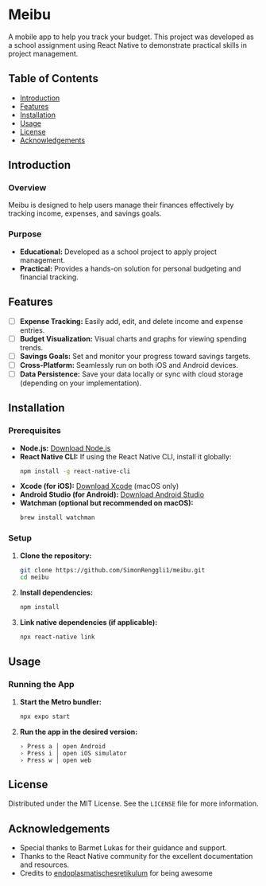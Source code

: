 # Meibu

A mobile app to help you track your budget. This project was developed as a school assignment using React Native to demonstrate practical skills in project management.

## Table of Contents

- [Introduction](#introduction)
- [Features](#features)
- [Installation](#installation)
- [Usage](#usage)
- [License](#license)
- [Acknowledgements](#acknowledgements)

## Introduction

### Overview

Meibu is designed to help users manage their finances effectively by tracking income, expenses, and savings goals.

### Purpose

- **Educational:** Developed as a school project to apply project management.
- **Practical:** Provides a hands-on solution for personal budgeting and financial tracking.

## Features

- [ ] **Expense Tracking:** Easily add, edit, and delete income and expense entries.
- [ ] **Budget Visualization:** Visual charts and graphs for viewing spending trends.
- [ ] **Savings Goals:** Set and monitor your progress toward savings targets.
- [ ] **Cross-Platform:** Seamlessly run on both iOS and Android devices.
- [ ] **Data Persistence:** Save your data locally or sync with cloud storage (depending on your implementation).

## Installation

### Prerequisites

- **Node.js:** [Download Node.js](https://nodejs.org/)
- **React Native CLI:** If using the React Native CLI, install it globally:
  ```bash
  npm install -g react-native-cli
  ```
- **Xcode (for iOS):** [Download Xcode](https://developer.apple.com/xcode/) (macOS only)
- **Android Studio (for Android):** [Download Android Studio](https://developer.android.com/studio)
- **Watchman (optional but recommended on macOS):**
  ```bash
  brew install watchman
  ```

### Setup

1. **Clone the repository:**
   ```bash
   git clone https://github.com/SimonRenggli1/meibu.git
   cd meibu
   ```
2. **Install dependencies:**
   ```bash
   npm install
   ```
3. **Link native dependencies (if applicable):**
   ```bash
   npx react-native link
   ```

## Usage

### Running the App

1. **Start the Metro bundler:**
   ```bash
   npx expo start
   ```
2. **Run the app in the desired version:**
   ```
   › Press a │ open Android
   › Press i │ open iOS simulator
   › Press w │ open web
   ```
   
## License

Distributed under the MIT License. See the `LICENSE` file for more information.

## Acknowledgements

- Special thanks to Barmet Lukas for their guidance and support.
- Thanks to the React Native community for the excellent documentation and resources.
- Credits to [endoplasmatischesretikulum](https://github.com/endoplasmatischesretikulum) for being awesome